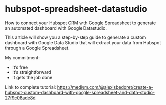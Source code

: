 # hubspot-spreadsheet-datastudio
How to connect your Hubspot CRM with Google Spreadsheet to generate an automated dashboard with Google Datastudio.

This article will show you a step-by-step guide to generate a custom dashboard with Google Data Studio that will extract your data from Hubspot through a Google Spreadsheet.

My commitment:
 - It’s free
 - It’s straightforward
 - It gets the job done

Link to complete tutorial: https://medium.com/@alexisbedoret/create-a-hubspot-custom-dashboard-with-google-spreadsheet-and-data-studio-27f9c08ade8d
